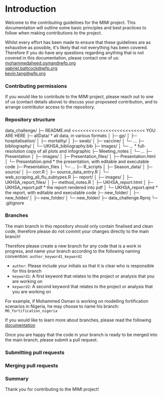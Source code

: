 # Introduction

Welcome to the contributing guidelines for the MIMI project. This documentation will outline some basic principles and best practices to follow when making contributions to the project. 

Whilst every effort has been made to ensure that these guidelines are as exhaustive as possible, it's likely that not everything has been covered. Therefore if you do have any questions regarding anything that is not covered in this documentation, please contact one of us: <br>
[mohammedaheed.osman@wfp.org](mohammedaheed.osman@wfp.org) <br>
[gabriel.battcock@wfp.org](gabriel.battcock@wfp.org) <br>
[kevin.tang@wfp.org](keving.tang@wfp.org) <br>

### Contributing permissions

If you would like to contribute to the MIMI project, please reach out to one of us (contact details above) to discuss your proposeed contribution, and to arrange contributor access to the repository.

### Repository structure

data_challenge/
├─ README.md    <<<<<<<<<<<<<<<<<<<<<<<<<< YOU ARE HERE
├─ allData/                              * all data, in various formats
│  ├─ gp/
│  ├─ hospitalisation/
│  ├─ mortality/
│  ├─ swab/
│  ├─ vaccine/
│  └─ ...
├─ bibliography/
│  └─ UKHSA_bibliography.bib
├─ images/
│  └─ ...                                * full-resolution copy of all plots and infographic
├─ Meeting_notes
│  └─ ...
├─ Presentation
│  ├─ images/
│  ├─ Presentation_files/
│  ├─ Presentation.html
│  └─ Presentation.qmd                   * the presentation, with editable and executable code
├─ Presentation_files
│  └─ ...
├─ R_scripts
│  ├─ Season_data/
│  ├─ source/
│  ├─ corr.R
│  ├─ source_data_entry.R
│  └─ web_scraping_all_flu_subtypes.R
├─ report/
│  ├─ images/
│  ├─ UKHSA_report_files/
│  ├─ method_notes.R
│  ├─ UKHSA_report.html
│  ├─ UKHSA_report.pdf                   * the report rendered into pdf
│  └─ UKHSA_report.qmd                   * the report, with editable and executable code
├─ new_folder/
│  ├─ new_folder/
│  ├─ new_folder/
│  └─ new_folder/
├─ data_challenge.Rproj
└─ .gitignore


### Branches

The main branch in this repository should only contain finalised and clean code, therefore please do not commit your changes directly to the main branch!

Therefore please create a new branch for any code that is a work in progress, and name your branch according to the following naming convention: `author_keyword1_keyword2`

* `author`: Please include your initials so that it is clear who is responsible for this branch
* `keyword1`: A first keyword that relates to the project or analysis that you are working on
* `keyword2`: A second keyword that relates to the project or analysis that you are working on

For example, if Mohammed Osman is working on modelling fortification scenarios in Nigeria, he may choose to name his branch: `MO_fortification_nigeria`

If you would like to learn more about branches, please read the following [documentation](https://docs.github.com/en/pull-requests/collaborating-with-pull-requests/proposing-changes-to-your-work-with-pull-requests/about-branches)

Once you are happy that the code in your branch is ready to be merged into the main branch, please submit a pull request.

### Submitting pull requests


### Merging pull requests

### Summary

Thank you for contributing to the MIMI project! 
